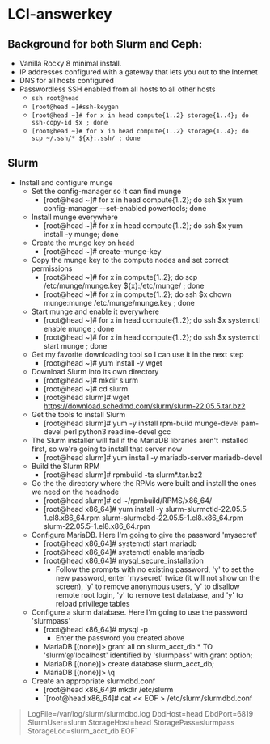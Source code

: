 # LCI-answerkey
## Background for both Slurm and Ceph:
- Vanilla Rocky 8 minimal install.
- IP addresses configured with a gateway that lets you out to the Internet
- DNS for all hosts configured
- Passwordless SSH enabled from all hosts to all other hosts
  - `ssh root@head`
  - `[root@head ~]#ssh-keygen`
  - `[root@head ~]# for x in head compute{1..2} storage{1..4}; do ssh-copy-id $x ; done`
  - `[root@head ~]# for x in head compute{1..2} storage{1..4}; do scp ~/.ssh/* ${x}:.ssh/ ; done`
## Slurm
- Install and configure munge
  - Set the config-manager so it can find munge
    - [root@head ~]# for x in head compute{1..2}; do ssh $x yum config-manager --set-enabled powertools; done
  - Install munge everywhere
    - [root@head ~]# for x in head compute{1..2}; do ssh $x yum install -y munge; done
  - Create the munge key on head
    - [root@head ~]# create-munge-key
  - Copy the munge key to the compute nodes and set correct permissions
    - [root@head ~]# for x in compute{1..2}; do scp /etc/munge/munge.key ${x}:/etc/munge/ ; done
    - [root@head ~]# for x in compute{1..2}; do ssh $x chown munge:munge /etc/munge/munge.key ; done
  - Start munge and enable it everywhere
    - [root@head ~]# for x in head compute{1..2}; do ssh $x systemctl enable munge ; done
    - [root@head ~]# for x in head compute{1..2}; do ssh $x systemctl start munge ; done
  - Get my favorite downloading tool so I can use it in the next step
    - [root@head ~]# yum install -y wget
  - Download Slurm into its own directory
    - [root@head ~]# mkdir slurm
    - [root@head ~]# cd slurm
    - [root@head slurm]# wget https://download.schedmd.com/slurm/slurm-22.05.5.tar.bz2
  - Get the tools to install Slurm
    - [root@head slurm]# yum -y install rpm-build munge-devel pam-devel perl python3 readline-devel gcc
  - The Slurm installer will fail if the MariaDB libraries aren't installed first, so we're going to install that server now
    - [root@head slurm]# yum install -y mariadb-server mariadb-devel
  - Build the Slurm RPM
    - [root@head slurm]# rpmbuild -ta slurm*.tar.bz2
  - Go the the directory where the RPMs were built and install the ones we need on the headnode
    - [root@head slurm]# cd ~/rpmbuild/RPMS/x86_64/
    - [root@head x86_64]# yum install -y slurm-slurmctld-22.05.5-1.el8.x86_64.rpm slurm-slurmdbd-22.05.5-1.el8.x86_64.rpm slurm-22.05.5-1.el8.x86_64.rpm
  - Configure MariaDB. Here I'm going to give the password 'mysecret'
    - [root@head x86_64]# systemctl start mariadb
    - [root@head x86_64]# systemctl enable mariadb
    - [root@head x86_64]# mysql_secure_installation
      - Follow the prompts with no existing password, 'y' to set the new password, enter 'mysecret' twice (it will not show on the screen), 'y' to remove anonymous users, 'y' to disallow remote root login, 'y' to remove test database, and 'y' to reload privilege tables
  - Configure a slurm database. Here I'm going to use the password 'slurmpass'
    - [root@head x86_64]# mysql -p
      - Enter the password you created above
    - MariaDB [(none)]> grant all on slurm_acct_db.* TO 'slurm'@'localhost' identified by 'slurmpass' with grant option;
    - MariaDB [(none)]> create database slurm_acct_db;
    - MariaDB [(none)]> \q
  - Create an appropriate slurmdbd.conf
    - [root@head x86_64]# mkdir /etc/slurm
    - `[root@head x86_64]# cat << EOF > /etc/slurm/slurmdbd.conf
> LogFile=/var/log/slurm/slurmdbd.log
> DbdHost=head
> DbdPort=6819
> SlurmUser=slurm
> StorageHost=head
> StoragePass=slurmpass
> StorageLoc=slurm_acct_db
> EOF`

